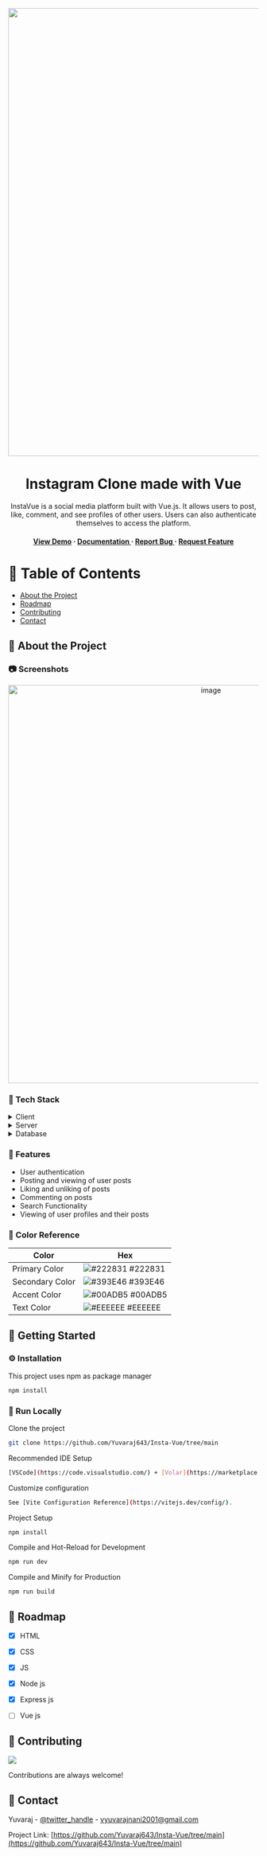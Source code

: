 <div align='center'>

<img src=https://i.ibb.co/C2FmJ9k/Screenshot-from-2024-05-23-10-15-00.png alt="logo" width=1600 height=900 />

<h1>Instagram Clone made with Vue</h1>
<p>InstaVue is a social media platform built with Vue.js. It allows users to post, like, comment, and see profiles of other users. Users can also authenticate themselves to access the platform. </p>

<h4> <a href=https://insta-vue-yn.vercel.app/>View Demo</a> <span> · </span> <a href="https://github.com/Yuvaraj643/ Insta-Vue/blob/master/README.md"> Documentation </a> <span> · </span> <a href="https://github.com/Yuvaraj643/ Insta-Vue/issues"> Report Bug </a> <span> · </span> <a href="https://github.com/Yuvaraj643/ Insta-Vue/issues"> Request Feature </a> </h4>


</div>

# :notebook_with_decorative_cover: Table of Contents

- [About the Project](#star2-about-the-project)
- [Roadmap](#compass-roadmap)
- [Contributing](#wave-contributing)
- [Contact](#handshake-contact)


## :star2: About the Project

### :camera: Screenshots
<div align="center"> <a href="https://insta-vue-yn.vercel.app/"><img src="https://i.ibb.co/zr2mgsb/Screenshot-from-2024-05-23-10-14-51.png" alt='image' width='800'/></a> </div>


### :space_invader: Tech Stack
<details> <summary>Client</summary> <ul>
<li><a href="https://vuejs.org/">Vue js</a></li>
</ul> </details>
<details> <summary>Server</summary> <ul>
<li><a href="https://nodejs.org/en">Node js</a></li>
</ul> </details>
<details> <summary>Database</summary> <ul>
<li><a href="https://www.mongodb.com/">MongoDB</a></li>
</ul> </details>

### :dart: Features
- User authentication
- Posting and viewing of user posts
- Liking and unliking of posts
- Commenting on posts
- Search Functionality
- Viewing of user profiles and their posts


### :art: Color Reference
| Color | Hex |
| --------------- | ---------------------------------------------------------------- |
| Primary Color | ![#222831](https://via.placeholder.com/10/222831?text=+) #222831 |
| Secondary Color | ![#393E46](https://via.placeholder.com/10/393E46?text=+) #393E46 |
| Accent Color | ![#00ADB5](https://via.placeholder.com/10/00ADB5?text=+) #00ADB5 |
| Text Color | ![#EEEEEE](https://via.placeholder.com/10/EEEEEE?text=+) #EEEEEE |

## :toolbox: Getting Started

### :gear: Installation

This project uses npm as package manager
```bash
npm install
```


### :running: Run Locally

Clone the project

```bash
git clone https://github.com/Yuvaraj643/Insta-Vue/tree/main
```
Recommended IDE Setup
```bash
[VSCode](https://code.visualstudio.com/) + [Volar](https://marketplace.visualstudio.com/items?itemName=Vue.volar) (and disable Vetur).
```
Customize configuration
```bash
See [Vite Configuration Reference](https://vitejs.dev/config/).
```
Project Setup
```bash
npm install
```
Compile and Hot-Reload for Development
```bash
npm run dev
```
Compile and Minify for Production
```bash
npm run build
```


## :compass: Roadmap

* [x] HTML  
* [x] CSS
* [x] JS
* [x] Node js
* [x] Express js
* [ ] Vue js


## :wave: Contributing

<a href="https://github.com/Yuvaraj643/Insta-Vue/tree/main/graphs/contributors"> <img src="https://contrib.rocks/image?repo=Louis3797/awesome-readme-template" /> </a>

Contributions are always welcome!

<!-- see `contributing.md` for ways to get started -->

## :handshake: Contact

Yuvaraj - [@twitter_handle](https://x.com/YuvarajNani7675) - vyuvarajnani2001@gmail.com

Project Link: [https://github.com/Yuvaraj643/Insta-Vue/tree/main](https://github.com/Yuvaraj643/Insta-Vue/tree/main)